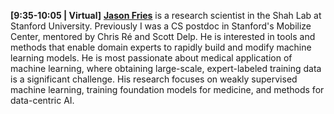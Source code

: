 **[9:35-10:05 | Virtual]** **[Jason Fries](https://web.stanford.edu/~jfries/)** is a research scientist in the Shah Lab at Stanford University. Previously I was a CS postdoc in Stanford's Mobilize Center, mentored by Chris Ré and Scott Delp. He is interested in tools and methods that enable domain experts to rapidly build and modify machine learning models. He is most passionate about medical application of machine learning, where obtaining large-scale, expert-labeled training data is a significant challenge. His research focuses on weakly supervised machine learning, training foundation models for medicine, and methods for data-centric AI.
